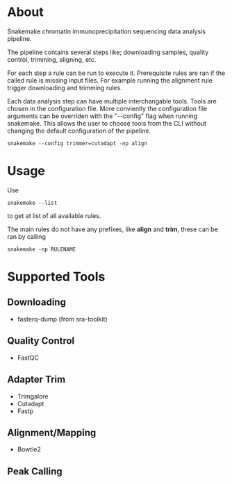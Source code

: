 # About

Snakemake chromatin immunoprecipitation sequencing data analysis pipeline. 

The pipeline contains several steps like; downloading samples, quality control, trimming, aligning, etc. 

For each step a rule can be run to execute it. Prerequisite rules are ran if the called rule is missing input files. For example running the alignment rule trigger downloading and trimming rules. 

Each data analysis step can have multiple interchangable tools. Tools are chosen in the configuration file. More conviently the configuration file arguments can be overriden with the "--config" flag when running snakemake. This allows the user to choose tools from the CLI without changing the default configuration of the pipeline. 

`snakemake --config trimmer=cutadapt -np align`

# Usage

Use 

`snakemake --list`

to get at list of all available rules. 

The main rules do not have any prefixes, like **align** and **trim**, these can be ran by calling 

`snakemake -np RULENAME `

# Supported Tools

## Downloading

- fasterq-dump (from sra-toolkit)

## Quality Control

- FastQC

## Adapter Trim

- Trimgalore
- Cutadapt
- Fastp

## Alignment/Mapping

- Bowtie2

## Peak Calling